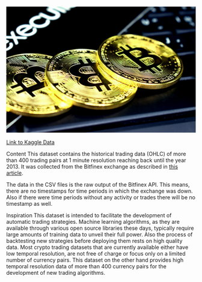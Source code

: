 ![](./bitcoin.jpg)

[Link to Kaggle Data](https://www.kaggle.com/tencars/392-crypto-currency-pairs-at-minute-resolution?select=btceur.csv)

Content
This dataset contains the historical trading data (OHLC) of more than 400 trading pairs at 1 minute resolution reaching back until the year 2013. It was collected from the Bitfinex exchange as described in [this article](https://medium.com/coinmonks/how-to-get-historical-crypto-currency-data-954062d40d2d).

The data in the CSV files is the raw output of the Bitfinex API. This means, there are no timestamps for time periods in which the exchange was down. Also if there were time periods without any activity or trades there will be no timestamp as well.

Inspiration
This dataset is intended to facilitate the development of automatic trading strategies. Machine learning algorithms, as they are available through various open source libraries these days, typically require large amounts of training data to unveil their full power. Also the process of backtesting new strategies before deploying them rests on high quality data. Most crypto trading datasets that are currently available either have low temporal resolution, are not free of charge or focus only on a limited number of currency pairs. This dataset on the other hand provides high temporal resolution data of more than 400 currency pairs for the development of new trading algorithms.
